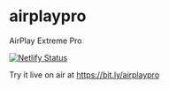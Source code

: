 # airplaypro

AirPlay Extreme Pro

[![Netlify Status](https://api.netlify.com/api/v1/badges/3bc554fb-3474-4bd7-81f9-4c2c4d70c81b/deploy-status)](https://app.netlify.com/sites/airplaypro/deploys)

Try it live on air at https://bit.ly/airplaypro
